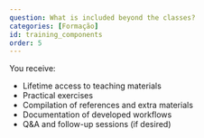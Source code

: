 ```yaml
---
question: What is included beyond the classes?
categories: [Formação]
id: training_components
order: 5
---
```


You receive:
- Lifetime access to teaching materials
- Practical exercises
- Compilation of references and extra materials
- Documentation of developed workflows
- Q&A and follow-up sessions (if desired)